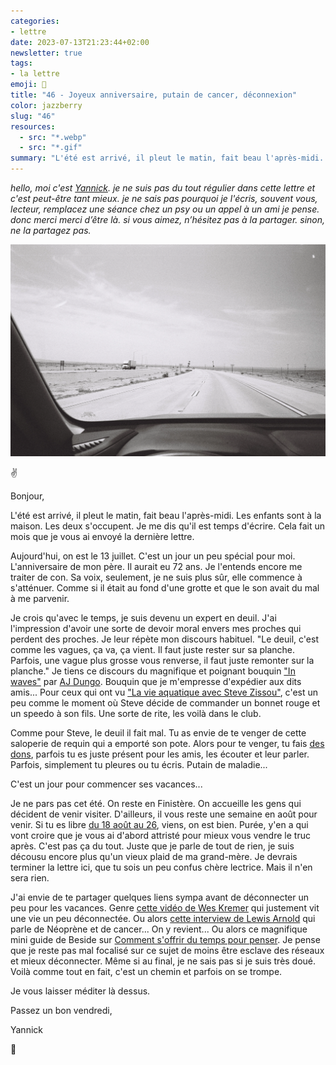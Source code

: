 ```yaml
---
categories:
- lettre
date: 2023-07-13T21:23:44+02:00
newsletter: true
tags:
- la lettre
emoji: 💌
title: "46 - Joyeux anniversaire, putain de cancer, déconnexion"
color: jazzberry
slug: "46"
resources:
  - src: "*.webp"
  - src: "*.gif"
summary: "L'été est arrivé, il pleut le matin, fait beau l'après-midi. Les enfants sont à la maison. Les deux s'occupent. Je me dis qu'il est temps d'écrire. Cela fait un mois que je vous ai envoyé la dernière lettre."
---
```


*hello, moi c'est [Yannick](https://yannickschutz.com). je ne suis pas du tout régulier dans cette lettre et c'est peut-être tant mieux. je ne sais pas pourquoi je l'écris, souvent vous, lecteur, remplacez une séance chez un psy ou un appel à un ami je pense. donc merci merci d’être là. si vous aimez, n’hésitez pas à la partager. sinon, ne la partagez pas.*

 ![](cover.webp)

✌️

Bonjour,

L'été est arrivé, il pleut le matin, fait beau l'après-midi. Les enfants sont à la maison. Les deux s'occupent. Je me dis qu'il est temps d'écrire. Cela fait un mois que je vous ai envoyé la dernière lettre.

Aujourd'hui, on est le 13 juillet. C'est un jour un peu spécial pour moi. L'anniversaire de mon père. Il aurait eu 72 ans. Je l'entends encore me traiter de con. Sa voix, seulement, je ne suis plus sûr, elle commence à s'atténuer. Comme si il était au fond d'une grotte et que le son avait du mal à me parvenir.

Je crois qu'avec le temps, je suis devenu un expert en deuil. J'ai l'impression d'avoir une sorte de devoir moral envers mes proches qui perdent des proches. Je leur répète mon discours habituel. "Le deuil, c'est comme les vagues, ça va, ça vient. Il faut juste rester sur sa planche. Parfois, une vague plus grosse vous renverse, il faut juste remonter sur la planche." Je tiens ce discours du magnifique et poignant bouquin ["In waves"](https://www.ajdungo.com/new-project-1) par [AJ Dungo](https://www.ajdungo.com). Bouquin que je m'empresse d'expédier aux dits amis... Pour ceux qui ont vu ["La vie aquatique avec Steve Zissou"](https://fr.wikipedia.org/wiki/La_Vie_aquatique), c'est un peu comme le moment où Steve décide de commander un bonnet rouge et un speedo à son fils. Une sorte de rite, les voilà dans le club.

Comme pour Steve, le deuil il fait mal. Tu as envie de te venger de cette saloperie de requin qui a emporté son pote. Alors pour te venger, tu fais [des dons](https://don.ligue-cancer.net/lamourlaligue/~mon-don?_cv=1), parfois tu es juste présent pour les amis, les écouter et leur parler. Parfois, simplement tu pleures ou tu écris. Putain de maladie...

C'est un jour pour commencer ses vacances...

Je ne pars pas cet été. On reste en Finistère. On accueille les gens qui décident de venir visiter. D'ailleurs, il vous reste une semaine en août pour venir. Si tu es libre [du 18 août au 26](https://checkout.lodgify.com/douarenn/fr/#/475377/20230818,20230826,4/-), viens, on est bien. Purée, y'en a qui vont croire que je vous ai d'abord attristé pour mieux vous vendre le truc après. C'est pas ça du tout. Juste que je parle de tout de rien, je suis décousu encore plus qu'un vieux plaid de ma grand-mère. Je devrais terminer la lettre ici, que tu sois un peu confus chère lectrice. Mais il n'en sera rien.

J'ai envie de te partager quelques liens sympa avant de déconnecter un peu pour les vacances. Genre [cette vidéo de Wes Kremer](https://www.youtube.com/watch?v=bbUGVFEO9Yc) qui justement vit une vie un peu déconnectée. Ou alors [cette interview de Lewis Arnold](https://climateandboardsports.substack.com/p/i-would-like-surfers-to-say-im-not) qui parle de Néoprène et de cancer... On y revient... Ou alors ce magnifique mini guide de Beside sur [Comment s'offrir du temps pour penser](https://beside.media/fr/atelier/comment-soffrir-du-temps-pour-penser/). Je pense que je reste pas mal focalisé sur ce sujet de moins être esclave des réseaux et mieux déconnecter. Même si au final, je ne sais pas si je suis très doué. Voilà comme tout en fait, c'est un chemin et parfois on se trompe.

Je vous laisser méditer là dessus.

Passez un bon vendredi,

Yannick

💌

